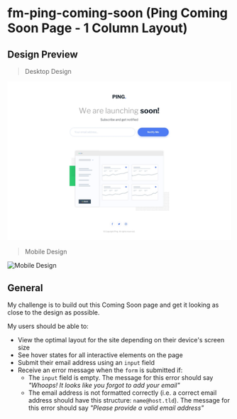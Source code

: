 # fm-ping-coming-soon (Ping Coming Soon Page - 1 Column Layout)

## Design Preview

> Desktop Design

![Desktop Design](./design/desktop-design.jpg)

> Mobile Design

![Mobile Design](./mobile/mobile-design.jpg)

## General

My challenge is to build out this Coming Soon page and get it looking as close to the design as possible.

My users should be able to: 

- View the optimal layout for the site depending on their device's screen size
- See hover states for all interactive elements on the page
- Submit their email address using an `input` field
- Receive an error message when the `form` is submitted if:
	- The `input` field is empty. The message for this error should say *"Whoops! It looks like you forgot to add your email"*
	- The email address is not formatted correctly (i.e. a correct email address should have this structure: `name@host.tld`). The message for this error should say *"Please provide a valid email address"*
